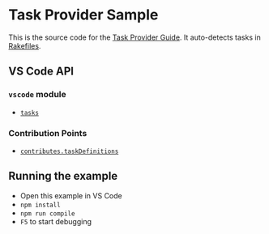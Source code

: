 # Task Provider Sample

This is the source code for the [Task Provider Guide](https://code.visualstudio.com/api/extension-guides/task-provider). It auto-detects tasks in [Rakefiles](https://ruby.github.io/rake/).

## VS Code API

### `vscode` module

- [`tasks`](https://code.visualstudio.com/api/references/vscode-api#_tasks)

### Contribution Points

- [`contributes.taskDefinitions`](https://code.visualstudio.com/api/references/contribution-points#contributes.taskDefinitions)


## Running the example

- Open this example in VS Code
- `npm install`
- `npm run compile`
- `F5` to start debugging
